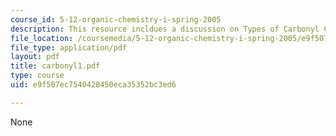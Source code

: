 ```yaml
---
course_id: 5-12-organic-chemistry-i-spring-2005
description: This resource incldues a discussion on Types of Carbonyl Compounds.
file_location: /coursemedia/5-12-organic-chemistry-i-spring-2005/e9f507ec7540428450eca35352bc3ed6_carbonyl1.pdf
file_type: application/pdf
layout: pdf
title: carbonyl1.pdf
type: course
uid: e9f507ec7540428450eca35352bc3ed6

---
```

None